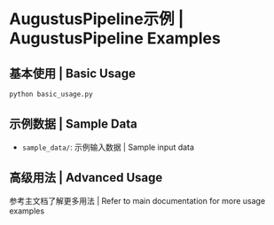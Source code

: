# AugustusPipeline示例 | AugustusPipeline Examples

## 基本使用 | Basic Usage

```python
python basic_usage.py
```

## 示例数据 | Sample Data

- `sample_data/`: 示例输入数据 | Sample input data

## 高级用法 | Advanced Usage

参考主文档了解更多用法 | Refer to main documentation for more usage examples
